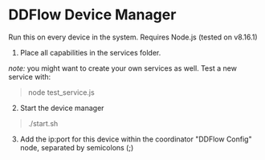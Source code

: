 # DDFlow Device Manager

Run this on every device in the system. Requires Node.js (tested on v8.16.1)

1. Place all capabilities in the services folder. 

*note:* you might want to create your own services as well. Test a new service with:

> node test_service.js

2. Start the device manager

> ./start.sh

3. Add the ip:port for this device within the coordinator "DDFlow Config" node, separated by semicolons (;)